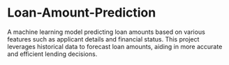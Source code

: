 # Loan-Amount-Prediction
A machine learning model predicting loan amounts based on various features such as applicant details and financial status. This project leverages historical data to forecast loan amounts, aiding in more accurate and efficient lending decisions.
